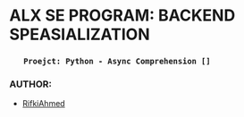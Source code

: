 # ALX SE PROGRAM: BACKEND SPEASIALIZATION
### `   Proejct: Python - Async Comprehension []`

### AUTHOR:
- [RifkiAhmed](https://github.com/RifkiAhmed)